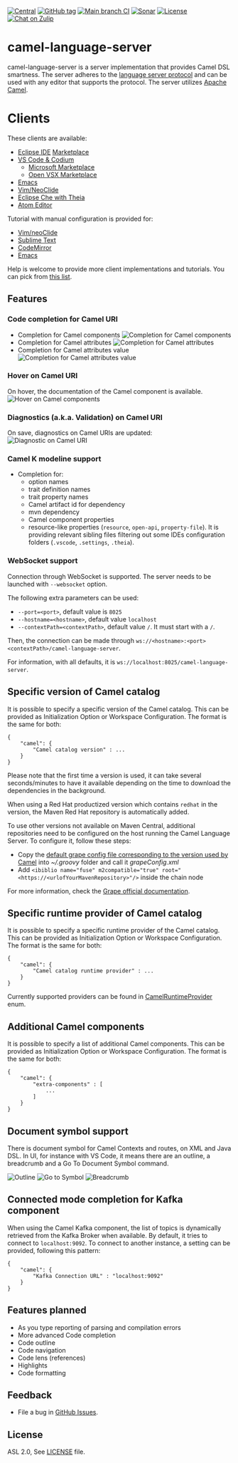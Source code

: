 [![Central](https://img.shields.io/maven-central/v/com.github.camel-tooling/camel-lsp-server.svg?style=plastic)]()
[![GitHub tag](https://img.shields.io/github/tag/camel-tooling/camel-language-server.svg?style=plastic)]()
[![Main branch CI](https://github.com/camel-tooling/camel-language-server/actions/workflows/main.yml/badge.svg)](https://github.com/camel-tooling/camel-language-server/actions/workflows/main.yml)
[![Sonar](https://sonarcloud.io/api/project_badges/measure?project=camel-lsp-server&metric=alert_status)](https://sonarcloud.io/dashboard?id=camel-lsp-server)
[![License](https://img.shields.io/badge/license-Apache%202-blue.svg)](https://www.apache.org/licenses/LICENSE-2.0)
[![Chat on Zulip](https://img.shields.io/zulip-join_chat-brightgreen.svg)](https://camel.zulipchat.com/#narrow/stream/258729-camel-tooling)

# camel-language-server

camel-language-server is a server implementation that provides Camel DSL smartness.
The server adheres to the [language server protocol](https://github.com/Microsoft/language-server-protocol)
and can be used with any editor that supports the protocol. The server utilizes [Apache Camel](https://camel.apache.org/).

# Clients

These clients are available:
* [Eclipse IDE](https://github.com/camel-tooling/camel-lsp-client-eclipse) [Marketplace](https://marketplace.eclipse.org/content/language-support-apache-camel)
* [VS Code & Codium](https://github.com/camel-tooling/camel-lsp-client-vscode)
  * [Microsoft Marketplace](https://marketplace.visualstudio.com/items?itemName=redhat.vscode-apache-camel)
  * [Open VSX Marketplace](https://open-vsx.org/extension/redhat/vscode-apache-camel)
* [Emacs](https://emacs-lsp.github.io/lsp-mode/page/lsp-camel/)
* [Vim/NeoClide](https://www.npmjs.com/package/coc-camel)
* [Eclipse Che with Theia](https://github.com/eclipse/che/pull/8648)
* [Atom Editor](https://github.com/camel-tooling/camel-lsp-client-atom)

Tutorial with manual configuration is provided for:
* [Vim/neoClide](https://github.com/camel-tooling/camel-lsp-client-vim)
* [Sublime Text](https://github.com/camel-tooling/camel-lsp-client-sublime)
* [CodeMirror](https://github.com/camel-tooling/camel-lsp-client-codemirror)
* [Emacs](https://github.com/camel-tooling/camel-lsp-client-emacs)

Help is welcome to provide more client implementations and tutorials. You can pick from [this list](https://microsoft.github.io/language-server-protocol/implementors/tools/).

## Features

### Code completion for Camel URI
* Completion for Camel components ![Completion for Camel components](./images/completionComponent.png "Completion for Camel components")
* Completion for Camel attributes ![Completion for Camel attributes](./images/completionAttribute.png "Completion for Camel attributes")
* Completion for Camel attributes value ![Completion for Camel attributes value](./images/completionAttributeValueForChoice.png "Completion for Camel attributes value")

### Hover on Camel URI

On hover, the documentation of the Camel component is available.
![Hover on Camel components](./images/hoverComponent.png "Hover on Camel components")

### Diagnostics (a.k.a. Validation) on Camel URI

On save, diagnostics on Camel URIs are updated:
![Diagnostic on Camel URI](./images/diagnostic.png "Diagnostic on Camel URI")

### Camel K modeline support

* Completion for:
  * option names
  * trait definition names
  * trait property names
  * Camel artifact id for dependency
  * mvn dependency
  * Camel component properties
  * resource-like properties (`resource`, `open-api`, `property-file`). It is providing relevant sibling files filtering out some IDEs configuration folders (`.vscode`, `.settings`, `.theia`).

### WebSocket support

Connection through WebSocket is supported. The server needs to be launched with `--websocket` option.

The following extra parameters can be used:
* `--port=<port>`, default value is `8025`
* `--hostname=<hostname>`, default value `localhost`
* `--contextPath=<contextPath>`, default value `/`. It must start with a `/`.

Then, the connection can be made through
`ws://<hostname>:<port><contextPath>/camel-language-server`.

For information, with all defaults, it is `ws://localhost:8025/camel-language-server`.

## Specific version of Camel catalog

It is possible to specify a specific version of the Camel catalog. This can be provided as Initialization Option or Workspace Configuration. The format is the same for both:

```
{
	"camel": {
		"Camel catalog version" : ...
	}
}
```

Please note that the first time a version is used, it can take several seconds/minutes to have it available depending on the time to download the dependencies in the background.

When using a Red Hat productized version which contains `redhat` in the version, the Maven Red Hat repository is automatically added.

To use other versions not available on Maven Central, additional repositories need to be configured on the host running the Camel Language Server. To configure it, follow these steps:
* Copy the [default grape config file corresponding to the version used by Camel](https://github.com/apache/groovy/blob/GROOVY_2_5_8/src/resources/groovy/grape/defaultGrapeConfig.xml) into _~/.groovy_ folder and call it _grapeConfig.xml_
* Add `<ibiblio name="fuse" m2compatible="true" root="<https://<urlofYourMavenRepository>"/>` inside the chain node

For more information, check the [Grape official documentation](http://docs.groovy-lang.org/latest/html/documentation/grape.html#Grape-CustomizeIvysettings).

## Specific runtime provider of Camel catalog

It is possible to specify a specific runtime provider of the Camel catalog. This can be provided as Initialization Option or Workspace Configuration. The format is the same for both:

```
{
	"camel": {
		"Camel catalog runtime provider" : ...
	}
}
```

Currently supported providers can be found in [CamelRuntimeProvider](/src/main/java/com/github/cameltooling/lsp/internal/catalog/runtimeprovider/CamelRuntimeProvider) enum.

## Additional Camel components

It is possible to specify a list of additional Camel components. This can be provided as Initialization Option or Workspace Configuration. The format is the same for both:

```
{
	"camel": {
		"extra-components" : [
			...
		]
	}
}

```

## Document symbol support

There is document symbol for Camel Contexts and routes, on XML and Java DSL. In UI, for instance with VS Code, it means there are an outline, a breadcrumb and a Go To Document Symbol command.

![Outline](./images/outline.png "Outline")
![Go to Symbol](./images/goToSymbol.gif "Go To Symbol")
![Breadcrumb](./images/breadCrumbXml.gif "Breadcrumb")

## Connected mode completion for Kafka component

When using the Camel Kafka component, the list of topics is dynamically retrieved from the Kafka Broker when available. By default, it tries to connect to `localhost:9092`. To connect to another instance, a setting can be provided, following this pattern:

```
{
	"camel": {
		"Kafka Connection URL" : "localhost:9092"
	}
}

```

## Features planned

* As you type reporting of parsing and compilation errors
* More advanced Code completion
* Code outline
* Code navigation
* Code lens (references)
* Highlights
* Code formatting

## Feedback

* File a bug in [GitHub Issues](https://github.com/camel-tooling/camel-language-server/issues).

## License

ASL 2.0, See [LICENSE](LICENSE) file.

